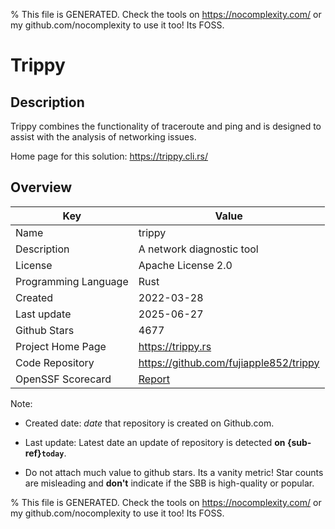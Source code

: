 
% This file is GENERATED. Check the tools on https://nocomplexity.com/ or my github.com/nocomplexity to use it too! Its FOSS. 

# Trippy

## Description 

Trippy combines the functionality of traceroute and ping and is designed to assist with the analysis of networking issues.

Home page for this solution: https://trippy.cli.rs/ 

## Overview 

| Key | Value |
| --- | --- |
| Name | trippy |
| Description | A network diagnostic tool  |
| License | Apache License 2.0 |
| Programming Language | Rust |
| Created | 2022-03-28 |
| Last update | 2025-06-27 |
| Github Stars | 4677 |
| Project Home Page | https://trippy.rs |
| Code Repository | https://github.com/fujiapple852/trippy |
| OpenSSF Scorecard | [Report](https://securityscorecards.dev/viewer/?uri=github.com/fujiapple852/trippy) |

Note:
 - Created date: *date* that repository is created on Github.com. 

- Last update: Latest date an update of repository is detected **on {sub-ref}`today`**. 

- Do not attach much value to github stars. Its a vanity metric! Star counts are misleading and 
**don't** indicate if the SBB is high-quality or popular.

% This file is GENERATED. Check the tools on https://nocomplexity.com/ or my github.com/nocomplexity to use it too! Its FOSS. 

